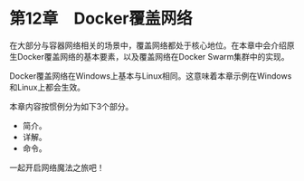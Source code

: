 # 第12章　Docker覆盖网络

在大部分与容器网络相关的场景中，覆盖网络都处于核心地位。在本章中会介绍原生Docker覆盖网络的基本要素，以及覆盖网络在Docker Swarm集群中的实现。

Docker覆盖网络在Windows上基本与Linux相同。这意味着本章示例在Windows和Linux上都会生效。

本章内容按惯例分为如下3个部分。

+ 简介。
+ 详解。
+ 命令。

一起开启网络魔法之旅吧！

